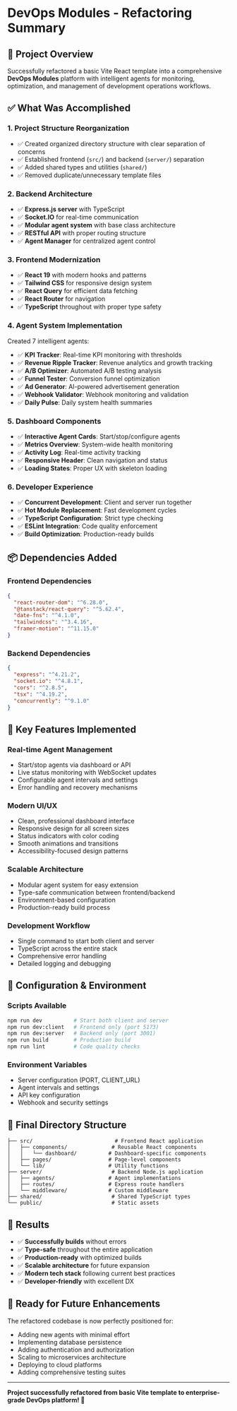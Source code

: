 # DevOps Modules - Refactoring Summary

## 🎯 Project Overview

Successfully refactored a basic Vite React template into a comprehensive **DevOps Modules** platform with intelligent agents for monitoring, optimization, and management of development operations workflows.

## ✅ What Was Accomplished

### 1. **Project Structure Reorganization**
- ✅ Created organized directory structure with clear separation of concerns
- ✅ Established frontend (`src/`) and backend (`server/`) separation
- ✅ Added shared types and utilities (`shared/`)
- ✅ Removed duplicate/unnecessary template files

### 2. **Backend Architecture**
- ✅ **Express.js server** with TypeScript
- ✅ **Socket.IO** for real-time communication
- ✅ **Modular agent system** with base class architecture
- ✅ **RESTful API** with proper routing structure
- ✅ **Agent Manager** for centralized agent control

### 3. **Frontend Modernization**
- ✅ **React 19** with modern hooks and patterns
- ✅ **Tailwind CSS** for responsive design system
- ✅ **React Query** for efficient data fetching
- ✅ **React Router** for navigation
- ✅ **TypeScript** throughout with proper type safety

### 4. **Agent System Implementation**
Created 7 intelligent agents:
- ✅ **KPI Tracker**: Real-time KPI monitoring with thresholds
- ✅ **Revenue Ripple Tracker**: Revenue analytics and growth tracking
- ✅ **A/B Optimizer**: Automated A/B testing analysis
- ✅ **Funnel Tester**: Conversion funnel optimization
- ✅ **Ad Generator**: AI-powered advertisement generation
- ✅ **Webhook Validator**: Webhook monitoring and validation
- ✅ **Daily Pulse**: Daily system health summaries

### 5. **Dashboard Components**
- ✅ **Interactive Agent Cards**: Start/stop/configure agents
- ✅ **Metrics Overview**: System-wide health monitoring
- ✅ **Activity Log**: Real-time activity tracking
- ✅ **Responsive Header**: Clean navigation and status
- ✅ **Loading States**: Proper UX with skeleton loading

### 6. **Developer Experience**
- ✅ **Concurrent Development**: Client and server run together
- ✅ **Hot Module Replacement**: Fast development cycles
- ✅ **TypeScript Configuration**: Strict type checking
- ✅ **ESLint Integration**: Code quality enforcement
- ✅ **Build Optimization**: Production-ready builds

## 📦 Dependencies Added

### Frontend Dependencies
```json
{
  "react-router-dom": "^6.28.0",
  "@tanstack/react-query": "^5.62.4",
  "date-fns": "^4.1.0",
  "tailwindcss": "^3.4.16",
  "framer-motion": "^11.15.0"
}
```

### Backend Dependencies
```json
{
  "express": "^4.21.2",
  "socket.io": "^4.8.1",
  "cors": "^2.8.5",
  "tsx": "^4.19.2",
  "concurrently": "^9.1.0"
}
```

## 🚀 Key Features Implemented

### **Real-time Agent Management**
- Start/stop agents via dashboard or API
- Live status monitoring with WebSocket updates
- Configurable agent intervals and settings
- Error handling and recovery mechanisms

### **Modern UI/UX**
- Clean, professional dashboard interface
- Responsive design for all screen sizes
- Status indicators with color coding
- Smooth animations and transitions
- Accessibility-focused design patterns

### **Scalable Architecture**
- Modular agent system for easy extension
- Type-safe communication between frontend/backend
- Environment-based configuration
- Production-ready build process

### **Development Workflow**
- Single command to start both client and server
- TypeScript across the entire stack
- Comprehensive error handling
- Detailed logging and debugging

## 🔧 Configuration & Environment

### **Scripts Available**
```bash
npm run dev          # Start both client and server
npm run dev:client   # Frontend only (port 5173)
npm run dev:server   # Backend only (port 3001)
npm run build        # Production build
npm run lint         # Code quality checks
```

### **Environment Variables**
- Server configuration (PORT, CLIENT_URL)
- Agent intervals and settings
- API key configuration
- Webhook and security settings

## 📁 Final Directory Structure

```
├── src/                          # Frontend React application
│   ├── components/              # Reusable React components
│   │   └── dashboard/          # Dashboard-specific components
│   ├── pages/                  # Page-level components
│   └── lib/                    # Utility functions
├── server/                      # Backend Node.js application
│   ├── agents/                 # Agent implementations
│   ├── routes/                 # Express route handlers
│   └── middleware/             # Custom middleware
├── shared/                      # Shared TypeScript types
└── public/                      # Static assets
```

## 🎉 Results

- ✅ **Successfully builds** without errors
- ✅ **Type-safe** throughout the entire application
- ✅ **Production-ready** with optimized builds
- ✅ **Scalable architecture** for future expansion
- ✅ **Modern tech stack** following current best practices
- ✅ **Developer-friendly** with excellent DX

## 🔮 Ready for Future Enhancements

The refactored codebase is now perfectly positioned for:
- Adding new agents with minimal effort
- Implementing database persistence
- Adding authentication and authorization
- Scaling to microservices architecture
- Deploying to cloud platforms
- Adding comprehensive testing suites

---

**Project successfully refactored from basic Vite template to enterprise-grade DevOps platform! 🚀**